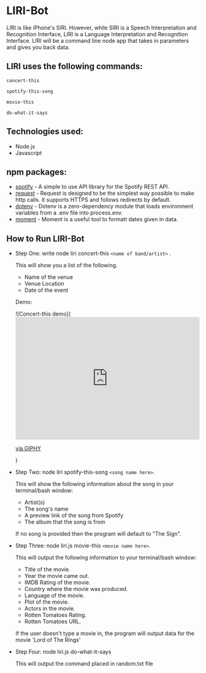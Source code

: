 # LIRI-Bot
LIRI is like iPhone's SIRI. However, while SIRI is a Speech Interpretation and Recognition Interface, LIRI is a Language Interpretation and Recognition Interface. LIRI will be a command line node app that takes in parameters and gives you back data.

## LIRI uses the following commands:
```
concert-this
```
```
spotify-this-song
```
```
movie-this
```
```
do-what-it-says
```

## Technologies used:

* Node.js
* Javascript

## npm packages: 
* [spotify](https://www.npmjs.com/package/node-spotify-api) - A simple to use API library for the Spotify REST API.
* [request](https://www.npmjs.com/package/request) - Request is designed to be the simplest way possible to make http calls. It supports HTTPS and follows redirects by default.
* [dotenv](https://www.npmjs.com/package/dotenv) - Dotenv is a zero-dependency module that loads environment variables from a .env file into process.env.
* [moment](https://www.npmjs.com/package/moment) - Moment is a useful tool to formatt dates given in data.

## How to Run LIRI-Bot

* Step One: write node liri concert-this ```<name of band/artist>``` .
	
	This will show you a list of the following.
	* Name of the venue
	* Venue Location
	* Date of the event
	
	Demo:

	![Concert-this demo](<iframe src="https://giphy.com/embed/XAwhs9UB5Py5nrVvL7" width="480" height="320" frameBorder="0" class="giphy-embed" allowFullScreen></iframe><p><a href="https://giphy.com/gifs/XAwhs9UB5Py5nrVvL7">via GIPHY</a></p>)

* Step Two: node liri spotify-this-song ```<song name here>```.
	
	This will show the following information about the song in your terminal/bash window: 
	* Artist(s) 
	* The song's name 
	* A preview link of the song from Spotify 
	* The album that the song is from

	If no song is provided then the program will default to
	"The Sign".
* Step Three: node liri.js movie-this ```<movie name here>```.
	
	This will output the following information to your terminal/bash window:
	* Title of the movie.
	* Year the movie came out.
	* IMDB Rating of the movie.
	* Country where the movie was produced.
	* Language of the movie.
	* Plot of the movie.
	* Actors in the movie.
	* Rotten Tomatoes Rating.
	* Rotten Tomatoes URL.
	
	If the user doesn't type a movie in, the program will output data for the movie 'Lord of The Rings'

* Step Four: node liri.js do-what-it-says

	This will output the command placed in random.txt file

